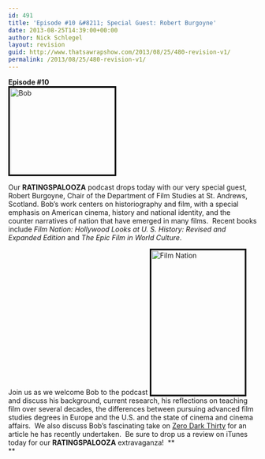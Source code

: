 ```yaml
---
id: 491
title: 'Episode #10 &#8211; Special Guest: Robert Burgoyne'
date: 2013-08-25T14:39:00+00:00
author: Nick Schlegel
layout: revision
guid: http://www.thatsawrapshow.com/2013/08/25/480-revision-v1/
permalink: /2013/08/25/480-revision-v1/
---
```

**Episode #10**  
[<img class="size-full wp-image-481 alignleft" style="border: 3px solid black;" alt="Bob" src="http://www.thatsawrapshow.com/wp-content/uploads/2013/08/Bob.jpg" width="213" height="176" />](http://www.thatsawrapshow.com/wp-content/uploads/2013/08/Bob.jpg)

Our **RATINGSPALOOZA** podcast drops today with our very special guest, Robert Burgoyne, Chair of the Department of Film Studies at St. Andrews, Scotland. Bob&#8217;s work centers on historiography and film, with a special emphasis on American cinema, history and national identity, and the counter narratives of nation that have emerged in many films.  Recent books include _Film Nation: Hollywood Looks at U. S. History: Revised and Expanded Edition_ and _The Epic Film in World Culture_.

Join us as we welcome Bob to the podcast [<img class="alignright  wp-image-482" style="border: 3px solid black;" alt="Film Nation" src="http://www.thatsawrapshow.com/wp-content/uploads/2013/08/Film-Nation-193x300.jpg" width="190" height="293" />](http://www.thatsawrapshow.com/wp-content/uploads/2013/08/Film-Nation.jpg)and discuss his background, current research, his reflections on teaching film over several decades, the differences between pursuing advanced film studies degrees in Europe and the U.S. and the state of cinema and cinema affairs.  We also discuss Bob&#8217;s fascinating take on <a href="http://www.imdb.com/title/tt1790885/" target="_blank">Zero Dark Thirty</a> for an article he has recently undertaken.  Be sure to drop us a review on iTunes today for our **RATINGSPALOOZA** extravaganza!  **  
** 

&nbsp;

&nbsp;